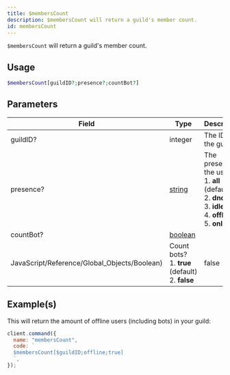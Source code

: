 ```yaml
---
title: $membersCount
description: $membersCount will return a guild's member count.
id: membersCount
---
```


`$membersCount` will return a guild's member count.

## Usage

```php
$membersCount[guildID?;presence?;countBot?]
```

## Parameters

| Field                                        | Type                                                                                                | Description                                                                                                                           | Required |
| -------------------------------------------- | --------------------------------------------------------------------------------------------------- | ------------------------------------------------------------------------------------------------------------------------------------- | :------: |
| guildID?                                     | integer                                                                                             | The ID of the guild.                                                                                                                  |  false   |
| presence?                                    | [string](https://developer.mozilla.org/en-US/docs/Web/JavaScript/Reference/Global_Objects/String)   | The presence of the users <br /> 1. **all** (default) <br /> 2. **dnd** <br /> 3. **idle** <br /> 4. **offline** <br /> 5. **online** |  false   |
| countBot?                                    | [boolean](https://developer.mozilla.org/en-US/docs/Web/JavaScript/Reference/Global_Objects/Boolean) |
| JavaScript/Reference/Global_Objects/Boolean) | Count bots? <br /> 1. **true** (default) <br /> 2. **false**                                        | false                                                                                                                                 |

## Example(s)

This will return the amount of offline users (including bots) in your guild:

```javascript
client.command({
  name: "membersCount",
  code: `
  $membersCount[$guildID;offline;true]
  `,
});
```
